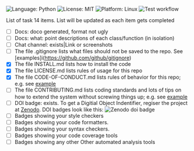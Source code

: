 <!-- Badges -->
![Language: Python](https://img.shields.io/badge/Language-Python-blue.svg)
![License: MIT](https://img.shields.io/badge/License-MIT-green.svg)
![Platform: Linux](https://img.shields.io/badge/Platform-Linux-orange.svg)
![Test workflow](https://github.com/Software-Engineering-Spring-2025/Homework-1/actions/workflows/python-app.yml/badge.svg)


List of task 14 items. List will be updated as each item gets completed

- [ ] Docs: doco generated, format not ugly
- [ ] Docs: what: point descriptions of each class/function (in isolation)
- [ ] Chat channel: exists|Link or screenshots
- [ ] The file .gitignore lists what files should not be saved to the repo. See [examples]i(https://github.com/github/gitignore)
- [x] The file INSTALL.md lists how to install the code
- [x] The file LICENSE.md lists rules of usage for this repo
- [x] The file CODE-OF-CONDUCT.md lists rules of behavior for this repo; e.g. see [example](https://github.com/probot/template/blob/master/CODE_OF_CONDUCT.md)
- [ ] The file CONTRIBUTING.md lists coding standards and lots of tips on how to extend the system without screwing things up; e.g. see [example](https://github.com/probot/template/blob/master/CONTRIBUTING.md)
- [ ] DOI badge: exists. To get a Digitial Object Indentifier, regiser the project at [Zenodo](https://docs.github.com/en/repositories/archiving-a-github-repository/referencing-and-citing-content). DOI badges look like this: ![Zenodo doi badge](https://img.shields.io/badge/DOI-10.5281%2Fzenodo.1234567-blue.svg)
- [ ] Badges showing your style checkers
- [ ] Badges showing your code formatters.
- [ ] Badges showing your syntax checkers.
- [ ] Badges showing your code coverage tools
- [ ] Badges showing any other Other automated analysis tools
